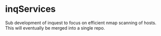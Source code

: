 # inqServices
Sub development of inquest to focus on efficient nmap scanning of hosts.  This will eventually be merged into a single repo.
